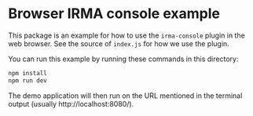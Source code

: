 # Browser IRMA console example

This package is an example for how to use the `irma-console` plugin in the
web browser. See the source of `index.js` for how we use the plugin.

You can run this example by running these commands in this directory:

```bash
npm install
npm run dev
```

The demo application will then run on the URL mentioned in the terminal output
(usually http://localhost:8080/).
